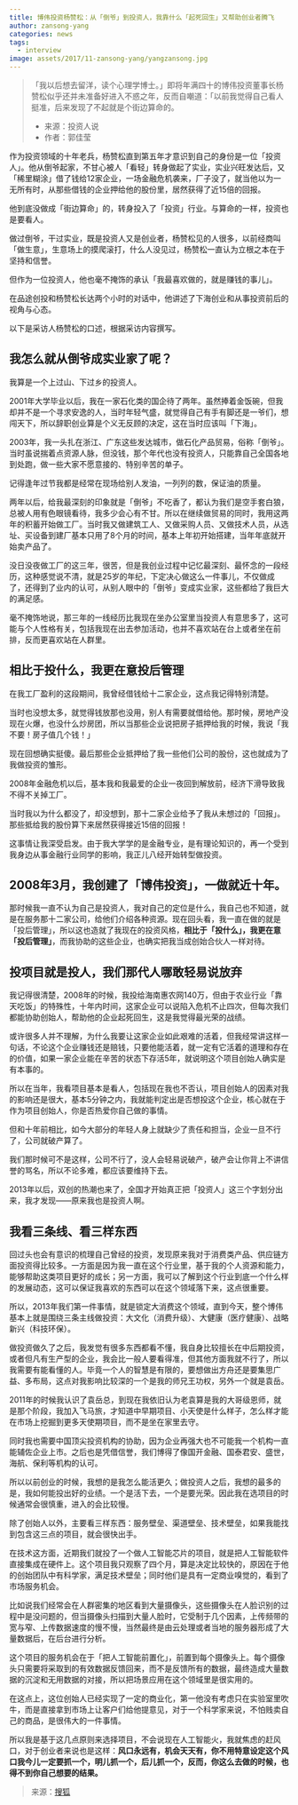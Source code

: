 ```yaml
---
title: 博伟投资杨赞松：从「倒爷」到投资人，我靠什么「起死回生」又帮助创业者腾飞
author: zansong-yang
categories: news
tags:
  - interview
image: assets/2017/11-zansong-yang/yangzansong.jpg
---
```


> 「我以后想去留洋，读个心理学博士。」即将年满四十的博伟投资董事长杨赞松似乎还并未准备好进入不惑之年，反而自嘲道：「以前我觉得自己看人挺准，后来发现了不起就是个街边算命的。  
>  
> - 来源：投资人说  
> - 作者：郭佳莹  

作为投资领域的十年老兵，杨赞松直到第五年才意识到自己的身份是一位「投资人」。他从倒爷起家，不甘心被人「看轻」转身做起了实业，实业兴旺发达后，又「稀里糊涂」借了钱给12家企业，一场金融危机袭来，厂子没了，就当他以为一无所有时，从那些借钱的企业押给他的股份里，居然获得了近15倍的回报。

他到底没做成「街边算命」的，转身投入了「投资」行业。与算命的一样，投资也是要看人。

做过倒爷，干过实业，既是投资人又是创业者，杨赞松见的人很多，以前经商叫「做生意」，生意场上的摸爬滚打，什么人没见过，杨赞松一直认为立根之本在于坚持和信誉。

但作为一位投资人，他也毫不掩饰的承认「我最喜欢做的，就是赚钱的事儿」。

在品途创投和杨赞松长达两个小时的对话中，他讲述了下海创业和从事投资前后的视角与心态。

以下是采访人杨赞松的口述，根据采访内容撰写。

## 我怎么就从倒爷成实业家了呢？

我算是一个上过山、下过乡的投资人。

2001年大学毕业以后，我在一家石化类的国企待了两年。虽然捧着金饭碗，但我却并不是一个寻求安逸的人，当时年轻气盛，就觉得自己有手有脚还是一爷们，想闯天下，所以辞职创业算是个义无反顾的决定，这在当时应该叫「下海」。

2003年，我一头扎在浙江、广东这些发达城市，做石化产品贸易，俗称「倒爷」。当时虽说揣着点资源人脉，但没钱，那个年代也没有投资人，只能靠自己全国各地到处跑，做一些大家不愿意接的、特别辛苦的单子。

记得逢年过节我都是经常在现场给别人发油，一列列的数，保证油的质量。

两年以后，给我最深刻的印象就是「倒爷」不吃香了，都认为我们是空手套白狼，总被人用有色眼镜看待，我多少会心有不甘。所以在继续做贸易的同时，我用这两年的积蓄开始做工厂。当时我又做建筑工人、又做采购人员、又做技术人员，从选址、买设备到建厂基本只用了8个月的时间，基本上年初开始搭建，当年年底就开始卖产品了。

没日没夜做工厂的这三年，很苦，但是我创业过程中记忆最深刻、最怀念的一段经历，这种感觉说不清，就是25岁的年纪，下定决心做这么一件事儿，不仅做成了，还得到了业内的认可，从别人眼中的「倒爷」变成实业家，这些都给了我巨大的满足感。

毫不掩饰地说，那三年的一线经历比我现在坐办公室里当投资人有意思多了，这可能与个人性格有关，包括我现在出去参加活动，也并不喜欢站在台上或者坐在前排，反而更喜欢站在人群里。

## 相比于投什么，我更在意投后管理

在我工厂盈利的这段期间，我曾经借钱给十二家企业，这点我记得特别清楚。

当时也没想太多，就觉得钱放那也没用，别人有需要就借给他。那时候，房地产没现在火爆，也没什么炒房团，所以当那些企业说把房子抵押给我的时候，我说「我不要！房子值几个钱！」

现在回想确实挺傻。最后那些企业抵押给了我一些他们公司的股份，这也就成为了我做投资的雏形。

2008年金融危机以后，基本我和我最爱的企业一夜回到解放前，经济下滑导致我不得不关掉工厂。

当时我以为什么都没了，却没想到，那十二家企业给予了我从未想过的「回报」。那些抵给我的股份算下来居然获得接近15倍的回报！

这事情让我深受启发。由于我大学学的是金融专业，是有理论知识的，再一个受到我身边从事金融行业同学的影响，我正儿八经开始转型做投资。

## 2008年3月，我创建了「博伟投资」，一做就近十年。

那时候我一直不认为自己是投资人，我对自己的定位是什么，我自己也不知道，就是在服务那十二家公司，给他们介绍各种资源。现在回头看，我一直在做的就是「投后管理」，所以这也造就了我现在的投资风格，**相比于「投什么」，我更在意「投后管理」**，而我协助的这些企业，也确实把我当成创始合伙人一样对待。

## 投项目就是投人，我们那代人哪敢轻易说放弃

我记得很清楚，2008年的时候，我投给海南惠农网140万，但由于农业行业「靠天吃饭」的特殊性，十年内时间，这家企业可以说陷入危机不止四次，但每次我们都能协助创始人，帮助他的企业起死回生，这是我觉得最光荣的战绩。

或许很多人并不理解，为什么我要让这家企业如此艰难的活着，但我经常讲这样一句话，不论这个企业赚钱还是赔钱，只要他能活着，就一定有它活着的道理和存在的价值，如果一家企业能在辛苦的状态下存活5年，就说明这个项目创始人确实是有本事的。

所以在当年，我看项目基本是看人，包括现在我也不否认，项目创始人的因素对我的影响还是很大，基本5分钟之内，我就能判定出是否想投这个企业，核心就在于作为项目创始人，你是否热爱你自己做的事情。

但和十年前相比，如今大部分的年轻人身上就缺少了责任和担当，企业一旦不行了，公司就破产算了。

我们那时候可不是这样，公司不行了，没人会轻易说破产，破产会让你背上不讲信誉的骂名，所以不论多难，都应该要维持下去。

2013年以后，双创的热潮也来了，全国才开始真正把「投资人」这三个字划分出来，我才发现——原来我也是投资人啊。

## 我看三条线、看三样东西

回过头也会有意识的梳理自己曾经的投资，发现原来我对于消费类产品、供应链方面投资得比较多。一方面是因为我一直在这个行业里，基于我的个人资源和能力，能够帮助这类项目更好的成长；另一方面，我可以了解到这个行业到底一个什么样的发展动态，这可以保证我喜欢的东西可以在这个领域落下来，这点很重要。

所以，2013年我们第一件事情，就是锁定大消费这个领域，直到今天，整个博伟基本上就是围绕三条主线做投资：大文化（消费升级）、大健康（医疗健康）、战略新兴（科技环保）。

做投资做久了之后，我发觉有很多东西都看不懂，我自身比较擅长在中后期投资，或者但凡有生产型的企业，我会比一般人要看得准，但其他方面我就不行了，所以我需要有能看懂的人。毕竟一个人的智慧是有限的，要想做出方舟还是要集思广益、多布局，这点对我影响比较深的一个是我的师兄王功权，另外一个就是袁岳。

2011年的时候我认识了袁岳总，到现在我依旧认为老袁算是我的大哥级恩师，就是那个阶段，我加入飞马旅，才知道中早期项目、小天使是什么样子，怎么样才能在市场上挖掘到更多天使期项目，而不是坐在家里去守。

同时我也需要中国顶尖投资机构的协助，因为企业再强大也不可能我一个机构一直能辅佐企业上市。之后也是凭借信誉，我们博得了像国开金融、国泰君安、盛世，海航、保利等机构的认可。

所以以前创业的时候，我想的是我怎么能活更久；做投资人之后，我想的最多的是，我如何能投出好的业绩。一个是活下去，一个是要光荣。因此我在选项目的时候通常会很慎重，进入的会比较慢。

除了创始人以外，主要看三样东西：服务壁垒、渠道壁垒、技术壁垒，如果我能找到包含这三点的项目，就会很快出手。

在技术这方面，近期我们就投了一个做人工智能芯片的项目，就是把人工智能软件直接集成在硬件上。这个项目我只观察了四个月，算是决定比较快的，原因在于他的创始团队中有科学家，满足技术壁垒；同时他们是具有一定商业嗅觉的，看到了市场服务机会。

比如说我们经常会在人群密集的地区看到大量摄像头，这些摄像头在人脸识别的过程中是没问题的，但当摄像头扫描到大量人脸时，它受制于几个因素，上传频带的宽与窄、上传数据速度的慢不慢，当然最终是由云处理或者当地的服务器形成了大量数据后，在后台进行分析。

这个项目的服务机会在于「把人工智能前置化」，前置到每个摄像头上。每个摄像头只需要将采取到的有效数据反馈回来，而不是反馈所有的数据，最终造成大量数据的沉淀和无用数据的对接，所以把场景应用在这个领域里是很实用的。

在这点上，这位创始人已经实现了一定的商业化，第一他没有考虑只在实验室里吹牛，而是直接拿到市场上让客户们给他提意见，对于一个科学家来说，不怕贱卖自己的商品，是很伟大的一件事情。

所以我是基于这几点原则来选择项目，不会说现在人工智能火，我就焦虑的赶风口，对于创业者来说也是这样：**风口永远有，机会天天有，你不用特意设定这个风口我今儿一定要抓一个，明儿抓一个，后儿抓一个，反而，你这么去做的时候，也得不到你自己想要的结果。**

> 来源：[搜狐](https://www.sohu.com/a/204018918_100049441)
